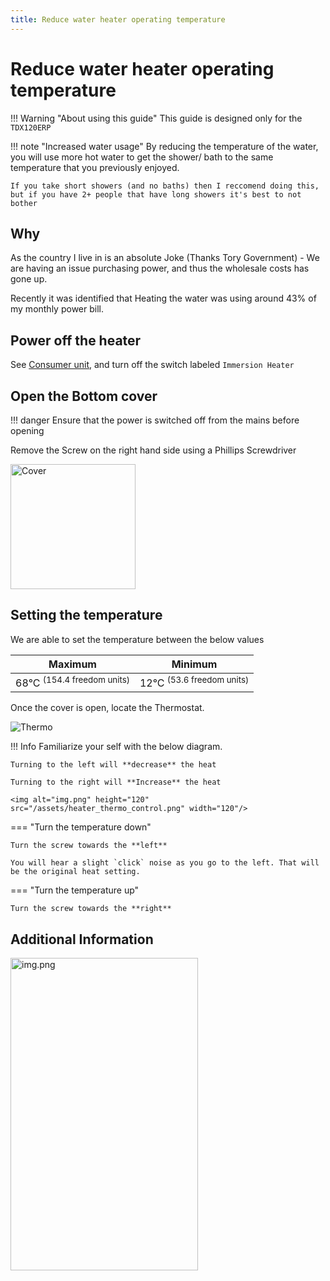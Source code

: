 ```yaml
---
title: Reduce water heater operating temperature
---
```


# Reduce water heater operating temperature

!!! Warning "About using this guide"
    This guide is designed only for the `TDX120ERP`

!!! note "Increased water usage"
    By reducing the temperature of the water, you will use more hot water to get the shower/ bath to the same temperature
    that you previously enjoyed.

    If you take short showers (and no baths) then I reccomend doing this, but if you have 2+ people that have long showers it's best to not bother

## Why

As the country I live in is an absolute Joke (Thanks Tory Government) - We are having an issue purchasing power, and thus
the wholesale costs has gone up.

Recently it was identified that Heating the water was using around 43% of my monthly power bill.

## Power off the heater

See [Consumer unit](../cu/consumer-unit.md), and turn off the switch labeled `Immersion Heater`

## Open the Bottom cover

!!! danger
    Ensure that the power is switched off from the mains before opening


Remove the Screw on the right hand side using a Phillips Screwdriver


<img alt="Cover" height="200" src="/assets/heater_cover.jpeg" width="200"/>

## Setting the temperature

We are able to set the temperature between the below values

| Maximum                               | Minimum                              |
|---------------------------------------|--------------------------------------|
| 68°C <sup>(154.4 freedom units)</sup> | 12°C <sup>(53.6 freedom units)</sup> |

Once the cover is open, locate the Thermostat.

![Thermo](../../../assets/heater_thermo.jpeg)

!!! Info
    Familiarize your self with the below diagram.

    Turning to the left will **decrease** the heat

    Turning to the right will **Increase** the heat

    <img alt="img.png" height="120" src="/assets/heater_thermo_control.png" width="120"/>


=== "Turn the temperature down"

    Turn the screw towards the **left**

    You will hear a slight `click` noise as you go to the left. That will be the original heat setting.

=== "Turn the temperature up"

    Turn the screw towards the **right**


## Additional Information

<img alt="img.png" height="500" src="/assets/heater_details.png" width="300"/>
